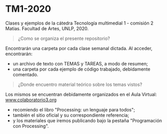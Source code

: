# TM1-2020
Clases y ejemplos de la cátedra Tecnología multimedial 1 - comisión 2 Matias. Facultad de Artes, UNLP, 2020.
<br>
> ¿Como se organiza el presente repositorio?

Encontrarán una carpeta por cada clase semanal dictada. Al acceder, encontrarán:
- un archivo de texto con TEMAS y TAREAS, a modo de resumen;
- una carpeta por cada ejemplo de código trabajado, debidamente comentado.


> ¿Donde encuentro material teórico sobre los temas vistos?

Los mismos se encuentran debidamente organizados en el Aula Virtual: www.colaboratorio3.org
- recomiendo el libro "Processing: un lenguaje para todos";
- también el sitio oficial y su correspondiente referencia;
- y los materiales que iremos publicando bajo la pestaña "Programación con Processing".
